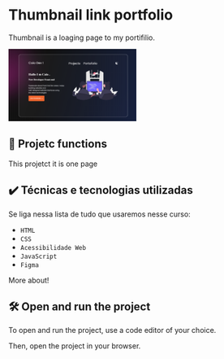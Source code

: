#  Thumbnail link portfolio

Thumbnail is a loaging page to my portifilio.

<img src="https://github.com/DocCaio/Thumbnail/blob/main/img/designer/screenshot.png" alt="Calmaria Spa" width="50%">


## 🔨 Projetc functions

This projetct it is one page

## ✔️ Técnicas e tecnologias utilizadas

Se liga nessa lista de tudo que usaremos nesse curso:

- `HTML`
- `CSS`
- `Acessibilidade Web`
- `JavaScript`
- `Figma`

More about!

## 🛠️ Open and run the project

To open and run the project, use a code editor of your choice.

Then, open the project in your browser.


